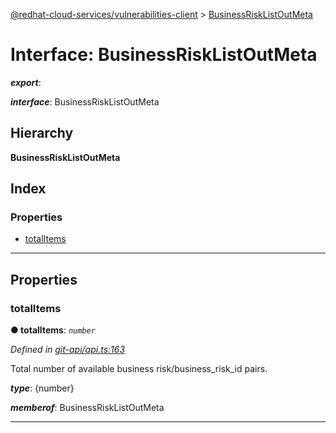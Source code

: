 [@redhat-cloud-services/vulnerabilities-client](../README.md) > [BusinessRiskListOutMeta](../interfaces/businessrisklistoutmeta.md)

# Interface: BusinessRiskListOutMeta

*__export__*: 

*__interface__*: BusinessRiskListOutMeta

## Hierarchy

**BusinessRiskListOutMeta**

## Index

### Properties

* [totalItems](businessrisklistoutmeta.md#totalitems)

---

## Properties

<a id="totalitems"></a>

###  totalItems

**● totalItems**: *`number`*

*Defined in [git-api/api.ts:163](https://github.com/karelhala/javascript-clients/blob/master/packages/vulnerabilities/git-api/api.ts#L163)*

Total number of available business risk/business\_risk\_id pairs.

*__type__*: {number}

*__memberof__*: BusinessRiskListOutMeta

___

